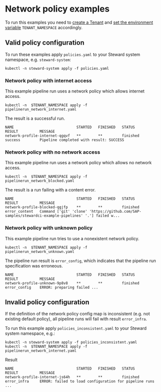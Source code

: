 # Network policy examples

To run this examples you need to [create a Tenant](../README.md#tenant) and [set the environment variable](../README.md#pipelinerun) `TENANT_NAMESPACE` accordingly.

## Valid policy configuration

To run these examples apply `policies.yaml` to your Steward system namespace, e.g. `steward-system`:

```
kubectl -n steward-system apply -f policies.yaml
```

### Network policy with internet access

This example pipeline run uses a network policy which allows internet access.

```
kubectl -n  $TENANT_NAMESPACE apply -f pipelinerun_network_internet.yaml
```

The result is a successful run.
```
NAME                             STARTED   FINISHED   STATUS     RESULT          MESSAGE
network-profile-internet-qgqvf   **        **         finished   success         Pipeline completed with result: SUCCESS
```

### Network policy with no network access

This example pipeline run uses a network policy which allows no network access.

```
kubectl -n  $TENANT_NAMESPACE apply -f pipelinerun_network_blocked.yaml
```

The result is a run failing with a content error.

```
NAME                             STARTED   FINISHED   STATUS     RESULT          MESSAGE
network-profile-blocked-qgjfp    **        **         finished   error_content   Command ['git' 'clone' 'https://github.com/SAP-samples/stewardci-example-pipelines' '.'] failed w...
```

### Network policy with unknown policy

This example pipeline run tries to use a nonexistent network policy.


```
kubectl -n  $TENANT_NAMESPACE apply -f pipelinerun_network_unknown.yaml
```

The pipeline run result is `error_config`, which indicates that the pipeline run specification was erroneous.

```
NAME                             STARTED   FINISHED   STATUS     RESULT          MESSAGE
network-profile-unknown-9p8v8    **        **         finished   error_config    ERROR: preparing failed ...
```

## Invalid policy configuration

If the definition of the network policy config map is inconsistent (e.g. not existing default policy), all pipeline runs will fail with result `error_infra`.


To run this example apply `policies_inconsistent.yaml` to your Steward system namespace, e.g.:

```
kubectl -n steward-system apply -f policies_inconsistent.yaml
kubectl -n  $TENANT_NAMESPACE apply -f pipelinerun_network_internet.yaml
```

Result

```
NAME                             STARTED   FINISHED   STATUS     RESULT          MESSAGE
network-profile-internet-js64h   **        **         finished   error_infra     ERROR: failed to load configuration for pipeline runs ...
```
